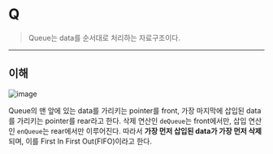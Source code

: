 # Q

> Queue는 data를 순서대로 처리하는 자료구조이다.

---

## 이해

![image](https://github.com/user-attachments/assets/40f1f774-cabe-4925-8a49-647a6ac5ef3b)

Queue의 맨 앞에 있는 data를 가리키는 pointer를 front, 가장 마지막에 삽입된 data를 가리키는 pointer를 rear라고 한다. 삭제 연산인 `deQueue`는 front에서만, 삽입 연산인 `enQueue`는 rear에서만 이루어진다. 따라서 **가장 먼저 삽입된 data가 가장 먼저 삭제**되며, 이를 First In First Out(FIFO)이라고 한다.
